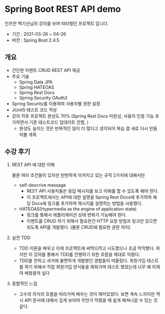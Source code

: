 # Spring Boot REST API demo

인프런 백기선님의 강의를 보며 따라했던 프로젝트 입니다. 

- 기간 : 2021-03-26 ~ 04-26
- 버전 : Spring Boot 2.4.5

## 개요

- 간단한 이벤트 CRUD REST API 제공
- 주요 기술
  - Spring Data JPA
  - Spring HATEOAS
  - Spring Rest Docs
  - Spring Security OAuth2
- Spring Security를 이용하여 사용자별 권한 설정
- JUnit5 테스트 코드 작성
- 강의 직후 프로젝트 완성도 70% (Spring Rest Docs 미완성, 사용자 인증 기능 추가하면서 기존 테스트코드 업데이트 안함, )
  - 완성도 높이는 것은 반복적인 일이 더 많다고 생각되어 복습 겸 새로 다시 만들어볼 계획

## 수강 후기

1. REST API 에 대한 이해

   물론 여러 조건들이 있지만 빈번하게 어겨지고 있는 규칙 2가지에 대해서만 

   - self-descrive message
     - REST API 사용자들은 응답 메시지를 보고 이해를 할 수 있도록 해야 한다.
     - 이 프로젝트에서는 API에 대한 설명을 Spring Rest Docs에 추가하여 해당 Docs에 링크를 추가하여 메시지를 설명하는 방법을 사용했다.
   - HATEOAS(Hypermedia as the engine of application state)
     - 링크를 통해서 애플리케이션 상태 변화가 가능해야 한다. 
     - 이벤트를 CRUD 하기 위해서 필요한건 HTTP 요청 방법과 링크만 있으면 되도록 API를 개발했다. (물론 CRUD에 필요한 권한 까지)
     
2. 실전 TDD

   - TDD 이론을 배우고 이제 프로젝트에 써먹으려고 시도했으나 조금 막막했다. 하지만 이 강의를 통해서 TDD를 진행하기 위한 흐름을 제대로 익혔다.
   - TDD를 안하고 과거에 불편하게 개발했던 경험들이 떠올랐다. 회원가입 테스트를 하기 위해서 직접 회원가입 양식들을 채워가며 테스트 했었는데 너무 왜 이제야 배웠을까 싶다
   
3. 종합적인 느낌

   - 고수의 의식의 흐름을 따라가며 배우는 것이 재미있었다. 보면 계속 느끼지만 역시 API 문서에 대해서 깊게 보아야 무언가 막혔을 때 쉽게 해쳐나갈 수 있는 것 같다.
